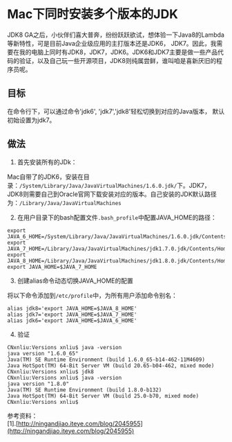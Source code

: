 # Mac下同时安装多个版本的JDK

JDK8 GA之后，小伙伴们喜大普奔，纷纷跃跃欲试，想体验一下Java8的Lambda等新特性，可是目前Java企业级应用的主打版本还是JDK6， JDK7。因此，我需要在我的电脑上同时有JDK8，JDK7，JDK6。JDK6和JDK7主要是做一些产品代码的验证，以及自己玩一些开源项目，JDK8则纯属尝鲜，谁叫咱是喜新厌旧的程序员呢。 

## 目标 

在命令行下，可以通过命令'jdk6', 'jdk7','jdk8'轻松切换到对应的Java版本， 默认初始设置为jdk7。 

## 做法 

1. 首先安装所有的JDk： 

Mac自带了的JDK6，安装在目录：`/System/Library/Java/JavaVirtualMachines/1.6.0.jdk/`下。JDK7，JDK8则需要自己到Oracle官网下载安装对应的版本。自己安装的JDK默认路径为：`/Library/Java/JavaVirtualMachines`

2. 在用户目录下的bash配置文件`.bash_profile`中配置JAVA_HOME的路径： 

```
export JAVA_6_HOME=/System/Library/Java/JavaVirtualMachines/1.6.0.jdk/Contents/Home
export JAVA_7_HOME=/Library/Java/JavaVirtualMachines/jdk1.7.0.jdk/Contents/Home
export JAVA_8_HOME=/Library/Java/JavaVirtualMachines/jdk1.8.0.jdk/Contents/Home
export JAVA_HOME=$JAVA_7_HOME
```

3. 创建alias命令动态切换JAVA_HOME的配置 

将以下命令添加到`/etc/profile`中，为所有用户添加命令别名：

```
alias jdk8='export JAVA_HOME=$JAVA_8_HOME'
alias jdk7='export JAVA_HOME=$JAVA_7_HOME'
alias jdk6='export JAVA_HOME=$JAVA_6_HOME'
```

4. 验证

```
CNxnliu:Versions xnliu$ java -version
java version "1.6.0_65"
Java(TM) SE Runtime Environment (build 1.6.0_65-b14-462-11M4609)
Java HotSpot(TM) 64-Bit Server VM (build 20.65-b04-462, mixed mode)
CNxnliu:Versions xnliu$ jdk8
CNxnliu:Versions xnliu$ java -version
java version "1.8.0"
Java(TM) SE Runtime Environment (build 1.8.0-b132)
Java HotSpot(TM) 64-Bit Server VM (build 25.0-b70, mixed mode)
CNxnliu:Versions xnliu$
```

参考资料：    
[1].[http://ningandjiao.iteye.com/blog/2045955](http://ningandjiao.iteye.com/blog/2045955)